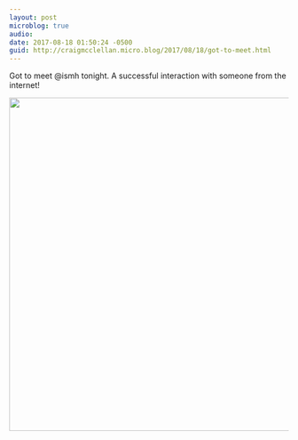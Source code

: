 ```yaml
---
layout: post
microblog: true
audio: 
date: 2017-08-18 01:50:24 -0500
guid: http://craigmcclellan.micro.blog/2017/08/18/got-to-meet.html
---
```

Got to meet @ismh tonight. A successful interaction with someone from the internet!

<img src="http://craigmcclellan.com/uploads/2017/5d7f09fd0d.jpg" width="599" height="600" />
